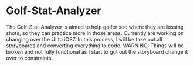 Golf-Stat-Analyzer
==================

The Golf-Stat-Analyzer is aimed to help golfer see where they are lossing shots, so they can practice more in those areas. Currently are working on changing over the UI to iOS7. In this process, I will be take out all storyboards and converting everything to code.
WARNING:
    Things will be broken and not fully functional as I start to gut out the storyboard change it over to constraints.

